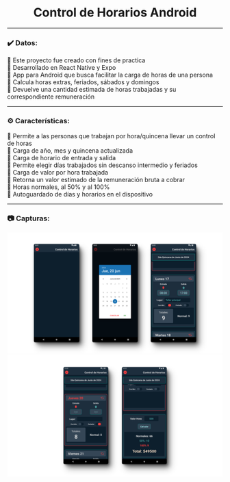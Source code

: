 <div id="titulo" align="center">
    <h1>Control de Horarios Android</h1>
</div>

---

<div id="datos">
    <h3>✔️ Datos:</h3>
    <p>
	🔹 Este proyecto fue creado con fines de practica<br>
	🔹 Desarrollado en React Native y Expo <br>
	🔹 App para Android que busca facilitar la carga de horas de una persona <br>
	🔹 Calcula horas extras, feriados, sábados y domingos <br>
	🔹 Devuelve una cantidad estimada de horas trabajadas y su correspondiente remuneración <br>
    </p>
</div>

---

<div id="caracteristicas">
    <h3>⚙️ Características:</h3>
    <p>
        🔸 Permite a las personas que trabajan por hora/quincena llevar un control de horas <br>
        🔸 Carga de año, mes y quincena actualizada <br>
        🔸 Carga de horario de entrada y salida <br>
        🔸 Permite elegir días trabajados sin descanso intermedio y feriados <br>
        🔸 Carga de valor por hora trabajada <br>
        🔸 Retorna un valor estimado de la remuneración bruta a cobrar <br>
        🔸 Horas normales, al 50% y al 100% <br>
        🔸 Autoguardado de días y horarios en el dispositivo <br>
    </p>
</div>

---

<div id="capturas" align="center">
    <h3 align="left"> 📷 Capturas:</h3>
    <img src="https://github.com/elchino8779/ImagenesGitHub/blob/main/ShotsImages/ControlHorarioAndroid/img01.png?raw=true" alt="Cap1" width="900">
    <br>
    <img src="https://github.com/elchino8779/ImagenesGitHub/blob/main/ShotsImages/ControlHorarioAndroid/img02.png?raw=true" alt="Cap2" width="900">
</div>
